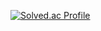 [![Solved.ac Profile](http://mazassumnida.wtf/api/v2/generate_badge?boj=wizardrabbit)](https://solved.ac/wizardrabbit/)
